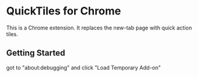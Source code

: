 # QuickTiles for Chrome

This is a Chrome extension. It replaces the new-tab page with quick action tiles.


## Getting Started
got to "about:debugging" and click "Load Temporary Add-on"
